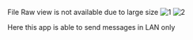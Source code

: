 File Raw view is not available due to large size 
![1](https://github.com/user-attachments/assets/b0c08b7f-1c02-49d8-9fe9-5bbd98e672f8)
![2](https://github.com/user-attachments/assets/4a5eb4d5-5468-44b5-b7f2-5dd97d20d9ca)


Here this app is able to send messages in LAN only
